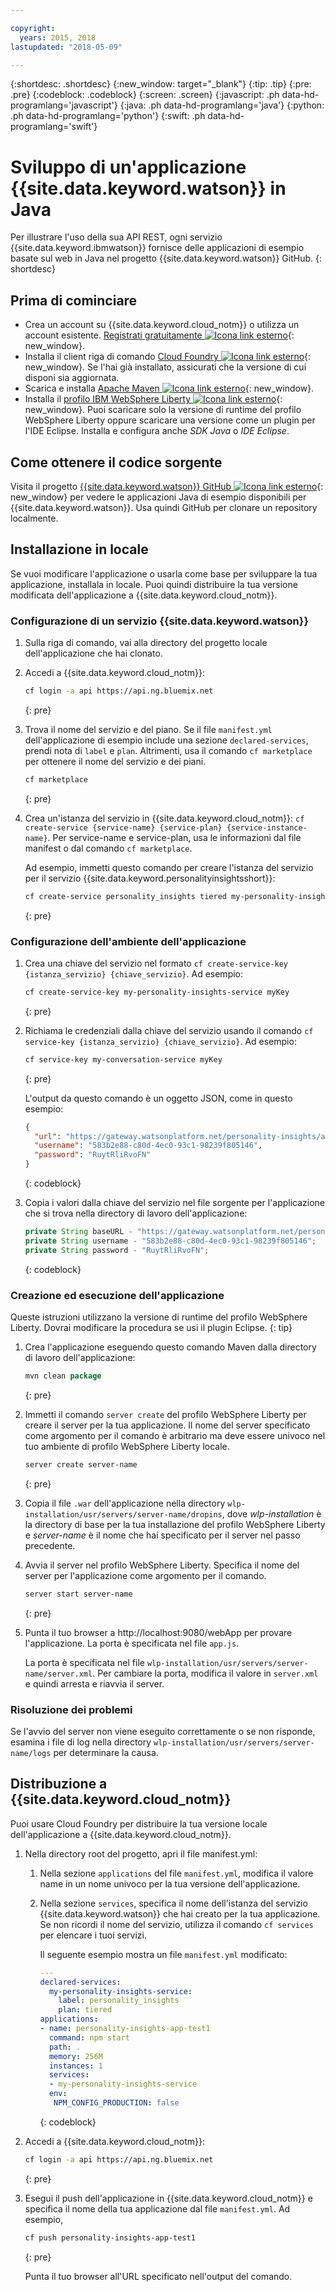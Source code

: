 ```yaml
---

copyright:
  years: 2015, 2018
lastupdated: "2018-05-09"

---
```


{:shortdesc: .shortdesc}
{:new_window: target="_blank"}
{:tip: .tip}
{:pre: .pre}
{:codeblock: .codeblock}
{:screen: .screen}
{:javascript: .ph data-hd-programlang='javascript'}
{:java: .ph data-hd-programlang='java'}
{:python: .ph data-hd-programlang='python'}
{:swift: .ph data-hd-programlang='swift'}

# Sviluppo di un'applicazione {{site.data.keyword.watson}} in Java

Per illustrare l'uso della sua API REST, ogni servizio {{site.data.keyword.ibmwatson}} fornisce delle applicazioni di esempio basate sul web in Java nel progetto {{site.data.keyword.watson}} GitHub.
{: shortdesc}

## Prima di cominciare

- Crea un account su {{site.data.keyword.cloud_notm}} o utilizza un account esistente. [Registrati gratuitamente ![Icona link esterno](../../icons/launch-glyph.svg "Icona link esterno")](https://console.{DomainName}/registration/?target=/catalog/%3fcategory=watson){: new_window}.
- Installa il client riga di comando [Cloud Foundry ![Icona link esterno](../../icons/launch-glyph.svg "Icona link esterno")](https://github.com/cloudfoundry/cli#downloads){: new_window}.  Se l'hai già installato, assicurati che la versione di cui disponi sia aggiornata.
- Scarica e installa [Apache Maven ![Icona link esterno](../../icons/launch-glyph.svg "Icona link esterno")](https://maven.apache.org/download.cgi){: new_window}.
- Installa il [profilo IBM WebSphere Liberty ![Icona link esterno](../../icons/launch-glyph.svg "Icona link esterno")](https://developer.ibm.com/wasdev/downloads/){: new_window}.  Puoi scaricare solo la versione di runtime del profilo WebSphere Liberty oppure scaricare una versione come un plugin per l'IDE Eclipse. Installa e configura anche *SDK Java* o *IDE Eclipse*.

## Come ottenere il codice sorgente
Visita il progetto [{{site.data.keyword.watson}} GitHub ![Icona link esterno](../../icons/launch-glyph.svg "Icona link esterno")](https://github.com/watson-developer-cloud){: new_window} per vedere le applicazioni Java di esempio disponibili per {{site.data.keyword.watson}}. Usa quindi GitHub per clonare un repository localmente.

## Installazione in locale
Se vuoi modificare l'applicazione o usarla come base per sviluppare la tua applicazione, installala in locale. Puoi quindi distribuire la tua versione modificata dell'applicazione a {{site.data.keyword.cloud_notm}}.

### Configurazione di un servizio {{site.data.keyword.watson}}

1.  Sulla riga di comando, vai alla directory del progetto locale dell'applicazione che hai clonato.
1.  Accedi a {{site.data.keyword.cloud_notm}}:

    ```bash
    cf login -a api https://api.ng.bluemix.net
    ```
    {: pre}

1.  Trova il nome del servizio e del piano. Se il file `manifest.yml` dell'applicazione di esempio include una sezione `declared-services`, prendi nota di `label` e `plan`. Altrimenti, usa il comando `cf marketplace` per ottenere il nome del servizio e dei piani.

    ```bash
    cf marketplace
    ```
    {: pre}

1.  Crea un'istanza del servizio in {{site.data.keyword.cloud_notm}}: `cf create-service {service-name} {service-plan} {service-instance-name}`. Per service-name e service-plan, usa le informazioni dal file manifest o dal comando `cf marketplace`.

    Ad esempio, immetti questo comando per creare l'istanza del servizio per il servizio {{site.data.keyword.personalityinsightsshort}}:

    ```bash
    cf create-service personality_insights tiered my-personality-insights-service
    ```
    {: pre}

### Configurazione dell'ambiente dell'applicazione

1.  Crea una chiave del servizio nel formato `cf create-service-key {istanza_servizio} {chiave_servizio}`. Ad esempio:

    ```bash
    cf create-service-key my-personality-insights-service myKey
    ```
    {: pre}

1.  Richiama le credenziali dalla chiave del servizio usando il comando `cf service-key {istanza_servizio} {chiave_servizio}`. Ad esempio:

    ```bash
    cf service-key my-conversation-service myKey
    ```
    {: pre}

    L'output da questo comando è un oggetto JSON, come in questo esempio:

    ```json
    {
      "url": "https://gateway.watsonplatform.net/personality-insights/api",
      "username": "583b2e88-c80d-4ec0-93c1-98239f805146",
      "password": "RuytRliRvoFN"
    }

    ```
    {: codeblock}
1.  Copia i valori dalla chiave del servizio nel file sorgente per l'applicazione che si trova nella directory di lavoro dell'applicazione:

    ```java
    private String baseURL - "https://gateway.watsonplatform.net/personality-insights/api";
    private String username - "583b2e88-c80d-4ec0-93c1-98239f805146";
    private String password - "RuytRliRvoFN";
    ```
    {: codeblock}

### Creazione ed esecuzione dell'applicazione

Queste istruzioni utilizzano la versione di runtime del profilo WebSphere Liberty. Dovrai modificare la procedura se usi il plugin Eclipse.
{: tip}

1.  Crea l'applicazione eseguendo questo comando Maven dalla directory di lavoro dell'applicazione:

    ```java
    mvn clean package
    ```
    {: pre}

1.  Immetti il comando `server create` del profilo WebSphere Liberty per creare il server per la tua applicazione. Il nome del server specificato come argomento per il comando è arbitrario ma deve essere univoco nel tuo ambiente di profilo WebSphere Liberty locale.

    ```bash
    server create server-name
    ```
    {: pre}

1.  Copia il file `.war` dell'applicazione nella directory `wlp-installation/usr/servers/server-name/dropins`, dove *wlp-installation* è la directory di base per la tua installazione del profilo WebSphere Liberty e *server-name* è il nome che hai specificato per il server nel passo precedente.
1.  Avvia il server nel profilo WebSphere Liberty. Specifica il nome del server per l'applicazione come argomento per il comando.

    ```bash
    server start server-name
    ```
    {: pre}

1.  Punta il tuo browser a http://localhost:9080/webApp per provare l'applicazione. La porta è specificata nel file `app.js`.

    La porta è specificata nel file `wlp-installation/usr/servers/server-name/server.xml`. Per cambiare la porta, modifica il valore in `server.xml` e quindi arresta e riavvia il server.

### Risoluzione dei problemi

Se l'avvio del server non viene eseguito correttamente o se non risponde, esamina i file di log nella directory `wlp-installation/usr/servers/server-name/logs` per determinare la causa.

## Distribuzione a {{site.data.keyword.cloud_notm}}

Puoi usare Cloud Foundry per distribuire la tua versione locale dell'applicazione a {{site.data.keyword.cloud_notm}}.

1.  Nella directory root del progetto, apri il file manifest.yml:
    1. Nella sezione `applications` del file `manifest.yml`, modifica il valore name in un nome univoco per la tua versione dell'applicazione.
    1. Nella sezione `services`, specifica il nome dell'istanza del servizio {{site.data.keyword.watson}} che hai creato per la tua applicazione. Se non ricordi il nome del servizio, utilizza il comando `cf services` per elencare i tuoi servizi.

        Il seguente esempio mostra un file `manifest.yml` modificato:

        ```yml
        ---
        declared-services:
          my-personality-insights-service:
            label: personality_insights
            plan: tiered
        applications:
        - name: personality-insights-app-test1
          command: npm start
          path: .
          memory: 256M
          instances: 1
          services:
          - my-personality-insights-service
          env:
           NPM_CONFIG_PRODUCTION: false
        ```
        {: codeblock}

1.  Accedi a {{site.data.keyword.cloud_notm}}:

    ```bash
    cf login -a api https://api.ng.bluemix.net
    ```
    {: pre}

1.  Esegui il push dell'applicazione in {{site.data.keyword.cloud_notm}} e specifica il nome della tua applicazione dal file `manifest.yml`. Ad esempio,

    ```bash
    cf push personality-insights-app-test1
    ```
    {: pre}

    Punta il tuo browser all'URL specificato nell'output del comando.
